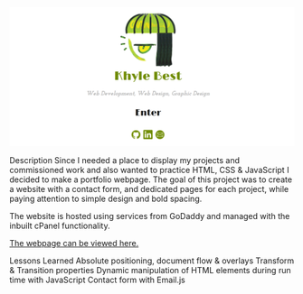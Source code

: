 [![banner](imgs/site-banner.png)](https://kbest.ca)

Description
Since I needed a place to display my projects and commissioned work and also wanted to practice HTML, CSS & JavaScript I decided to make a portfolio webpage. The goal of this project was to create a website with a contact form, and dedicated pages for each project, while paying attention to simple design and bold spacing.

The website is hosted using services from GoDaddy and managed with the inbuilt cPanel functionality.
<br>

[The webpage can be viewed here.](https://kbest.ca)


Lessons Learned
Absolute positioning, document flow & overlays
Transform & Transition properties
Dynamic manipulation of HTML elements during run time with JavaScript
Contact form with Email.js